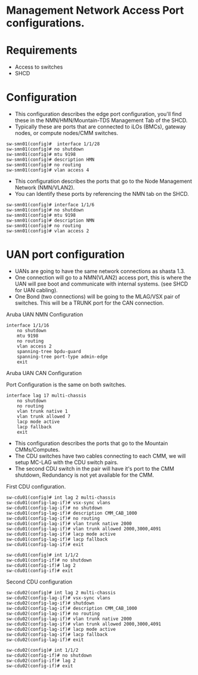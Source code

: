 # Management Network Access Port configurations.

# Requirements
- Access to switches
- SHCD

# Configuration

- This configuration describes the edge port configuration, you'll find these in the NMN/HMN/Mountain-TDS Management Tab of the SHCD.
- Typically these are ports that are connected to iLOs (BMCs), gateway nodes, or compute nodes/CMM switches.

```
sw-smn01(config)#  interface 1/1/28
sw-smn01(config)# no shutdown 
sw-smn01(config)# mtu 9198
sw-smn01(config)# description HMN
sw-smn01(config)# no routing
sw-smn01(config)# vlan access 4
```

- This configuration describes the ports that go to the Node Management Network (NMN/VLAN2).
- You can Identify these ports by referencing the NMN tab on the SHCD.

```
sw-smn01(config)# interface 1/1/6
sw-smn01(config)# no shutdown 
sw-smn01(config)# mtu 9198
sw-smn01(config)# description NMN
sw-smn01(config)# no routing
sw-smn01(config)# vlan access 2
```

# UAN port configuration
- UANs are going to have the same network connections as shasta 1.3.
- One connection will go to a NMN(VLAN2) access port, this is where the UAN will pxe boot and communicate with internal systems. (see SHCD for UAN cabling).
- One Bond (two connections) will be going to the MLAG/VSX pair of switches. This will be a TRUNK port for the CAN connection.

Aruba UAN NMN Configuration
```
interface 1/1/16
    no shutdown
    mtu 9198
    no routing
    vlan access 2
    spanning-tree bpdu-guard
    spanning-tree port-type admin-edge
    exit
```

Aruba UAN CAN Configuration

Port Configuration is the same on both switches.
```
interface lag 17 multi-chassis
    no shutdown
    no routing
    vlan trunk native 1
    vlan trunk allowed 7
    lacp mode active
    lacp fallback
    exit
```

- This configuration describes the ports that go to the Mountain CMMs/Computes.
- The CDU switches have two cables connecting to each CMM, we will setup MC-LAG with the CDU switch pairs.
- The second CDU switch in the pair will have it's port to the CMM shutdown, Redundancy is not yet available for the CMM.

First CDU configuration.
```
sw-cdu01(config)# int lag 2 multi-chassis
sw-cdu01(config-lag-if)# vsx-sync vlans
sw-cdu01(config-lag-if)# no shutdown
sw-cdu01(config-lag-if)# description CMM_CAB_1000
sw-cdu01(config-lag-if)# no routing
sw-cdu01(config-lag-if)# vlan trunk native 2000
sw-cdu01(config-lag-if)# vlan trunk allowed 2000,3000,4091
sw-cdu01(config-lag-if)# lacp mode active
sw-cdu01(config-lag-if)# lacp fallback
sw-cdu01(config-lag-if)# exit

sw-cdu01(config)# int 1/1/2
sw-cdu01(config-if)# no shutdown
sw-cdu01(config-if)# lag 2
sw-cdu01(config-if)# exit
```

Second CDU configuration
```
sw-cdu02(config)# int lag 2 multi-chassis
sw-cdu02(config-lag-if)# vsx-sync vlans
sw-cdu02(config-lag-if)# shutdown
sw-cdu02(config-lag-if)# description CMM_CAB_1000
sw-cdu02(config-lag-if)# no routing
sw-cdu02(config-lag-if)# vlan trunk native 2000
sw-cdu02(config-lag-if)# vlan trunk allowed 2000,3000,4091
sw-cdu02(config-lag-if)# lacp mode active
sw-cdu02(config-lag-if)# lacp fallback
sw-cdu02(config-lag-if)# exit

sw-cdu02(config)# int 1/1/2
sw-cdu02(config-if)# no shutdown
sw-cdu02(config-if)# lag 2
sw-cdu02(config-if)# exit
```